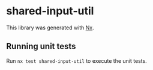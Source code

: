 # shared-input-util

This library was generated with [Nx](https://nx.dev).

## Running unit tests

Run `nx test shared-input-util` to execute the unit tests.

